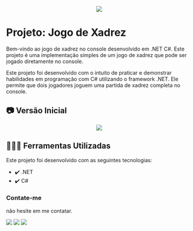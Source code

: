 <div align="center">
<img src="http://img.shields.io/static/v1?label=STATUS&message=FINALIZADO&color=GREEN&style=for-the-badge"/>
</div>

# Projeto: Jogo de Xadrez

Bem-vindo ao jogo de xadrez no console desenvolvido em .NET C#. Este projeto é uma implementação simples de um jogo de xadrez que pode ser jogado diretamente no console.

Este projeto foi desenvolvido com o intuito de praticar e demonstrar habilidades em programação com C# utilizando o framework .NET. Ele permite que dois jogadores joguem uma partida de xadrez completa no console.

## 📷 Versão Inicial

<div align="center" >
 <img src="https://github.com/EoLima/Projeto_Xadrez/assets/123023440/8fb91ce9-369a-4bd9-90f7-7edea92ba4ed">
</div>

## 🧑🏾‍💻 Ferramentas Utilizadas

Este projeto foi desenvolvido com as seguintes tecnologias:

- ✔️ .NET
- ✔️ C#

### Contate-me

não hesite em me contatar.

<div>
  <a href="https://instagram.com/lucasl.ima" target="_blank"><img src="https://img.shields.io/badge/-Instagram-%23E4405F?style=for-the-badge&logo=instagram&logoColor=white" target="_blank"></a>
  <a href = "mailto:lucasanjosdiscente@gmail.com"><img src="https://img.shields.io/badge/Gmail-D14836?style=for-the-badge&logo=gmail&logoColor=white" target="_blank"></a>
  <a href="https://linkedin.com/in/lucasl1ima" target="_blank"><img src="https://img.shields.io/badge/-LinkedIn-%230077B5?style=for-the-badge&logo=linkedin&logoColor=white" target="_blank"></a>
</div>
